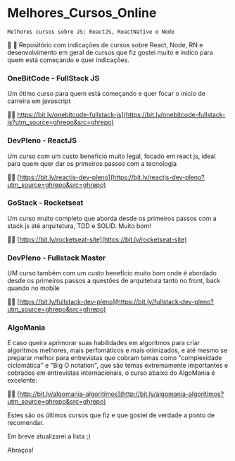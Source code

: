 # Melhores_Cursos_Online

`Melhores cursos sobre JS: ReactJS, ReactNative e Node`

:blue_book: :rocket: Repositório com indicações de cursos sobre React, Node, RN e desenvolvimento em geral de cursos que fiz gostei muito e indico para quem está começando e quer indicações.

### OneBitCode - FullStack JS	
Um ótimo curso para quem está começando e quer focar o inicio de carreira em javascript

:rocket::link: https://bit.ly/onebitcode-fullstack-js](https://bit.ly/onebitcode-fullstack-js?utm_source=ghrepo&src=ghrepo)	

### DevPleno - ReactJS
Um curso com um custo benefício muito legal, focado em react js, ideal para quem quer dar os primeiros passos com a tecnologia

:rocket::link: [https://bit.ly/reactjs-dev-pleno](https://bit.ly/reactjs-dev-pleno?utm_source=ghrepo&src=ghrepo)

### GoStack - Rocketseat
Um curso muito completo que aborda desde os primeiros passos com a stack js até arquitetura, TDD e SOLID. Muito bom!

:rocket::link: [https://bit.ly/rocketseat-site](https://bit.ly/rocketseat-site)

### DevPleno - Fullstack Master
UM curso também com um custo benefício muito bom onde é abordado desde os primeiros passos a questões de arquitetura tanto no front, back quando no mobile

:rocket::link: [https://bit.ly/fullstack-dev-pleno](https://bit.ly/fullstack-dev-pleno?utm_source=ghrepo&src=ghrepo)


### AlgoMania

E caso queira aprimorar suas habilidades em algoritmos para criar algoritmos melhores, mais perfomáticos e mais otimizados, e até mesmo se preparar melhor para entrevistas que cobram temas como "complexidade ciclomática" e "Big O notation", que são temas extremamente importantes e cobrados em entrevistas internacionais, o curso abaixo do AlgoMania é excelente:

:rocket::link: [http://bit.ly/algomania-algoritimos](http://bit.ly/algomania-algoritimos?utm_source=ghrepo&src=ghrepo)

Estes são os últimos cursos que fiz e que gostei de verdade a ponto de recomendar.

Em breve atualizarei a lista ;)

Abraços!

